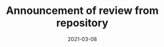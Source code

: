 ---
title: "Announcement of review from repository"
date: "2021-03-08"
description: ""
layout: pattern_example
status: [review,draft]
payload:
    contexts: ["sorg","ldp","ietf","nat","nrr"]
    id: "urn:uuid:94ecae35-dcfd-4182-8550-22c7164fe23f"
    type: ["Announce","nat:review-success"]
    origin:
        lookup: "repository"
    target:
        lookup: "overlay-journal"
    object:
        lookup: "repository-review"
    actor:
        lookup: reviewer
---